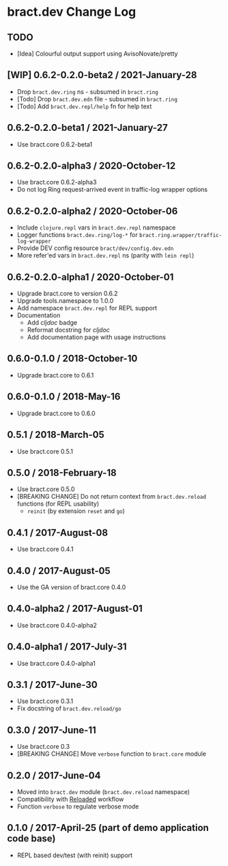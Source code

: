 # bract.dev Change Log

## TODO

- [Idea] Colourful output support using AvisoNovate/pretty


## [WIP] 0.6.2-0.2.0-beta2 / 2021-January-28

- Drop `bract.dev.ring` ns - subsumed in `bract.ring`
- [Todo] Drop `bract.dev.edn` file - subsumed in `bract.ring`
- [Todo] Add `bract.dev.repl/help` fn for help text


## 0.6.2-0.2.0-beta1 / 2021-January-27

- Use bract.core 0.6.2-beta1


## 0.6.2-0.2.0-alpha3 / 2020-October-12

- Use bract.core 0.6.2-alpha3
- Do not log Ring request-arrived event in traffic-log wrapper options


## 0.6.2-0.2.0-alpha2 / 2020-October-06

- Include `clojure.repl` vars in `bract.dev.repl` namespace
- Logger functions `bract.dev.ring/log-*` for `bract.ring.wrapper/traffic-log-wrapper`
- Provide DEV config resource `bract/dev/config.dev.edn`
- More refer'ed vars in `bract.dev.repl` ns (parity with `lein repl`)


## 0.6.2-0.2.0-alpha1 / 2020-October-01

- Upgrade bract.core to version 0.6.2
- Upgrade tools.namespace to 1.0.0
- Add namespace `bract.dev.repl` for REPL support
- Documentation
  - Add _cljdoc_ badge
  - Reformat docstring for _cljdoc_
  - Add documentation page with usage instructions


## 0.6.0-0.1.0 / 2018-October-10

- Upgrade bract.core to 0.6.1


## 0.6.0-0.1.0 / 2018-May-16

- Upgrade bract.core to 0.6.0


## 0.5.1 / 2018-March-05

- Use bract.core 0.5.1


## 0.5.0 / 2018-February-18

- Use bract.core 0.5.0
- [BREAKING CHANGE] Do not return context from `bract.dev.reload` functions (for REPL usability)
  - `reinit` (by extension `reset` and `go`)


## 0.4.1 / 2017-August-08

- Use bract.core 0.4.1


## 0.4.0 / 2017-August-05

- Use the GA version of bract.core 0.4.0


## 0.4.0-alpha2 / 2017-August-01

- Use bract.core 0.4.0-alpha2


## 0.4.0-alpha1 / 2017-July-31

- Use bract.core 0.4.0-alpha1


## 0.3.1 / 2017-June-30
- Use bract.core 0.3.1
- Fix docstring of `bract.dev.reload/go`


## 0.3.0 / 2017-June-11
- Use bract.core 0.3
- [BREAKING CHANGE] Move `verbose` function to `bract.core` module


## 0.2.0 / 2017-June-04
- Moved into `bract.dev` module (`bract.dev.reload` namespace)
- Compatibility with [Reloaded](https://github.com/stuartsierra/reloaded) workflow
- Function `verbose` to regulate verbose mode


## 0.1.0 / 2017-April-25 (part of demo application code base)
- REPL based dev/test (with reinit) support
